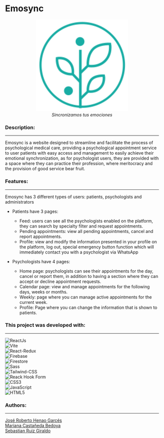 # Emosync
<div style='text-align:center;'>
  <p align="center">
    <img src="https://github.com/MAKAIABootcamp/emosync-project-front-5/blob/main/public/WhiteLogo.svg" 
      alt="Emosync-logo" 
      width="300px"
    />
    <br/>
    <i>Sincronizamos tus emociones</i>
  </p>
</div>

### Description: 
-------------
Emosync is a website designed to streamline and facilitate the process of psychological medical care, providing a psychological appointment service to user patients with easy access and management to easily achieve their emotional synchronization, as for psychologist users, they are provided with a space where they can practice their profession, where meritocracy and the provision of good service bear fruit.

### Features:
-------------
Emosync has 3 different types of users: patients, psychologists and administrators

* Patients have 3 pages:
  - Feed: users can see all the psychologists enabled on the platform, they can search by specialty filter and request appointments.
  - Pending appointments: view all pending appointments, cancel and report appointments.
  - Profile: view and modify the information presented in your profile on the platform, log out, special emergency button function which will immediately contact you with a psychologist via WhatsApp

* Psychologists have 4 pages:
  - Home page: psychologists can see their appointments for the day, cancel or report them, in addition to having a section where they can accept or decline appointment requests.
  - Calendar page: view and manage appointments for the following days, weeks or months.
  - Weekly: page where you can manage active appointments for the current week.
  - Profile: Page where you can change the information that is shown to patients.

### This project was developed with:
-------------
![ReactJs](https://img.shields.io/badge/React-20232A?style=for-the-badge&logo=react&logoColor=61DAFB) <br/>
![Vite](https://img.shields.io/badge/Vite-B73BFE?style=for-the-badge&logo=vite&logoColor=FFD62E) <br/>
![React-Redux](https://img.shields.io/badge/Redux-593D88?style=for-the-badge&logo=redux&logoColor=white) <br/>
![Firebase](https://img.shields.io/badge/Firebase-039BE5?style=for-the-badge&logo=Firebase&logoColor=white) <br/>
![Firestore](https://camo.githubusercontent.com/eb99fca7cf24de8448a8117117f2af166641e2eefbcf79d4976c08d4b35aade2/68747470733a2f2f696d672e736869656c64732e696f2f62616467652f2d4669726573746f72652d4646384630303f6c6f676f3d6669726562617365266c6f676f436f6c6f723d626c61636b) <br/>
![Sass](https://img.shields.io/badge/Sass-CC6699?style=for-the-badge&logo=sass&logoColor=white) <br/>
![Tailwind-CSS](https://img.shields.io/badge/Tailwind_CSS-38B2AC?style=for-the-badge&logo=tailwind-css&logoColor=white) <br/>
![Reack Hook Form](https://camo.githubusercontent.com/43d9aabde3a3ecae2ae5fcf9d8c169202b6345e82e7cb5e04826579a7d960094/68747470733a2f2f696d672e736869656c64732e696f2f62616467652f5265616374253230486f6f6b253230466f726d2d2532334543353939303f6c6f676f3d7265616374686f6f6b666f726d266c6f676f436f6c6f723d7768697465) <br/>
![CSS3](https://img.shields.io/badge/css3-%231572B6.svg?style=plastic&logo=css3&logoColor=white) <br/>
![JavaScript](https://img.shields.io/badge/javascript-%23323330.svg?style=plastic&logo=javascript&logoColor=%23F7DF1E) <br/>
![HTML5](https://img.shields.io/badge/html5-%23E34F26.svg?style=plastic&logo=html5&logoColor=white) <br/>

### Authors:
-------------
[José Roberto Henao Garcés](https://github.com/josexdjose14) <br/>
[Mariana Castañeda Bedoya](https://github.com/Mrcsbda) <br/>
[Sebastian Ruiz Giraldo](https://github.com/Mrcsbda)

